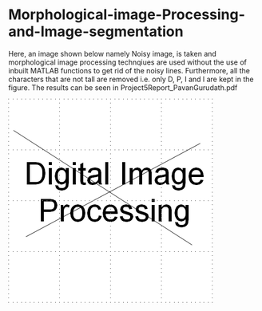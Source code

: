# Morphological-image-Processing-and-Image-segmentation
Here, an image shown below namely Noisy image, is taken and morphological image processing technqiues are used without the use of inbuilt MATLAB functions to get rid of the noisy lines. Furthermore, all the characters that are not tall are removed i.e. only D, P, I and l are kept in the figure. The results can be seen in Project5Report_PavanGurudath.pdf

![alt text](proj5.gif "Noisy image")

